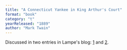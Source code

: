 ```yaml
---
title: "A Connecticut Yankee in King Arthur's Court"
format: "book"
category: "t"
yearReleased: "1889"
author: "Mark Twain"
---
```

Discussed in two entries in Lampe's blog: <a href="http://tashqueedagg.wordpress.com/2013/12/26/mark-twain-a-connecticut-yankee-in-king-arthurs-court-1889-hierarchy-and-power/"> 1</a> and <a href="http://tashqueedagg.wordpress.com/2013/12/30/mark-twain-a-connecticut-yankee-in-king-arthurs-court-1889-technology-and-democracy/"> 2</a>.
 
 